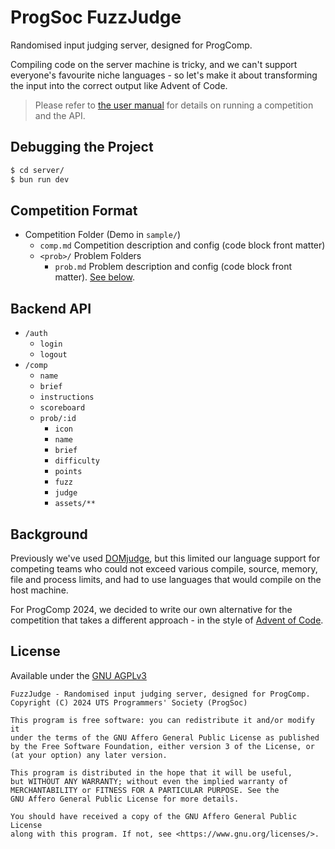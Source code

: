 # ProgSoc FuzzJudge

Randomised input judging server, designed for ProgComp.

Compiling code on the server machine is tricky, and we can't support everyone's favourite niche languages - so let's make it about transforming the input into the correct output like Advent of Code.

> Please refer to [the user manual](https://github.com/progsoc/fuzzjudge/tree/main/docs/MANUAL.md) for details on running a competition and the API.

## Debugging the Project

```sh
$ cd server/
$ bun run dev
```

## Competition Format

- Competition Folder (Demo in `sample/`)
  - `comp.md` Competition description and config (code block front matter)
  - `<prob>/` Problem Folders
    - `prob.md` Problem description and config (code block front matter). [See below](#problem-format).

## Backend API

- `/auth`
  - `login`
  - `logout`
- `/comp`
  - `name`
  - `brief`
  - `instructions`
  - `scoreboard`
  - `prob/:id`
    - `icon`
    - `name`
    - `brief`
    - `difficulty`
    - `points`
    - `fuzz`
    - `judge`
    - `assets/**`

## Background

Previously we've used [DOMjudge](https://www.domjudge.org), but this limited our language support for competing teams who could not exceed various compile, source, memory, file and process limits, and had to use languages that would compile on the host machine.

For ProgComp 2024, we decided to write our own alternative for the competition that takes a different approach - in the style of [Advent of Code](https://adventofcode.com/).

## License

Available under the [GNU AGPLv3](./LICENSE.md)

```
FuzzJudge - Randomised input judging server, designed for ProgComp.
Copyright (C) 2024 UTS Programmers' Society (ProgSoc)

This program is free software: you can redistribute it and/or modify it
under the terms of the GNU Affero General Public License as published
by the Free Software Foundation, either version 3 of the License, or
(at your option) any later version.

This program is distributed in the hope that it will be useful,
but WITHOUT ANY WARRANTY; without even the implied warranty of
MERCHANTABILITY or FITNESS FOR A PARTICULAR PURPOSE. See the
GNU Affero General Public License for more details.

You should have received a copy of the GNU Affero General Public License
along with this program. If not, see <https://www.gnu.org/licenses/>.
```
